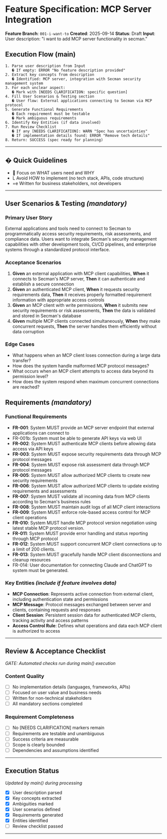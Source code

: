 # Feature Specification: MCP Server Integration

**Feature Branch**: `001-i-want-to`
**Created**: 2025-09-14
**Status**: Draft
**Input**: User description: "i want to add MCP server functionality in secman."

## Execution Flow (main)

```
1. Parse user description from Input
   � If empty: ERROR "No feature description provided"
2. Extract key concepts from description
   � Identified: MCP server, integration with Secman security management system
3. For each unclear aspect:
   � Mark with [NEEDS CLARIFICATION: specific question]
4. Fill User Scenarios & Testing section
   � User flow: External applications connecting to Secman via MCP protocol
5. Generate Functional Requirements
   � Each requirement must be testable
   � Mark ambiguous requirements
6. Identify Key Entities (if data involved)
7. Run Review Checklist
   � If any [NEEDS CLARIFICATION]: WARN "Spec has uncertainties"
   � If implementation details found: ERROR "Remove tech details"
8. Return: SUCCESS (spec ready for planning)
```

---

## � Quick Guidelines

-  Focus on WHAT users need and WHY
- L Avoid HOW to implement (no tech stack, APIs, code structure)
- =e Written for business stakeholders, not developers

---

## User Scenarios & Testing *(mandatory)*

### Primary User Story

External applications and tools need to connect to Secman to programmatically access security requirements, risk assessments, and compliance data. Users want to integrate Secman's security management capabilities with other development tools, CI/CD pipelines, and enterprise systems through a standardized protocol interface.

### Acceptance Scenarios

1. **Given** an external application with MCP client capabilities, **When** it connects to Secman's MCP server, **Then** it can authenticate and establish a secure connection
2. **Given** an authenticated MCP client, **When** it requests security requirements data, **Then** it receives properly formatted requirement information with appropriate access controls
3. **Given** an MCP client with write permissions, **When** it submits new security requirements or risk assessments, **Then** the data is validated and stored in Secman's database
4. **Given** multiple MCP clients connected simultaneously, **When** they make concurrent requests, **Then** the server handles them efficiently without data corruption

### Edge Cases

- What happens when an MCP client loses connection during a large data transfer?
- How does the system handle malformed MCP protocol messages?
- What occurs when an MCP client attempts to access data beyond its permission level?
- How does the system respond when maximum concurrent connections are reached?

## Requirements *(mandatory)*

### Functional Requirements

- **FR-001**: System MUST provide an MCP server endpoint that external applications can connect to
- FR-001b: System must be able to generate API keys via web UI
- **FR-002**: System MUST authenticate MCP clients before allowing data access via API keys
- **FR-003**: System MUST expose security requirements data through MCP protocol messages
- **FR-004**: System MUST expose risk assessment data through MCP protocol messages
- **FR-005**: System MUST allow authorized MCP clients to create new security requirements
- **FR-006**: System MUST allow authorized MCP clients to update existing requirements and assessments
- **FR-007**: System MUST validate all incoming data from MCP clients according to Secman's business rules
- **FR-008**: System MUST maintain audit logs of all MCP client interactions
- **FR-009**: System MUST enforce role-based access control for MCP client operations
- **FR-010**: System MUST handle MCP protocol version negotiation using latest stable MCP protocol version.
- **FR-011**: System MUST provide error handling and status reporting through MCP protocol
- **FR-012**: System MUST support concurrent MCP client connections up to a limit of 200 clients.
- **FR-013**: System MUST gracefully handle MCP client disconnections and cleanup resources
- FR-014: User documentation for connecting Claude and ChatGPT to system must be generated.

### Key Entities *(include if feature involves data)*

- **MCP Connection**: Represents active connection from external client, including authentication state and permissions
- **MCP Message**: Protocol messages exchanged between server and clients, containing requests and responses
- **Client Session**: Persistent session data for authenticated MCP clients, tracking activity and access patterns
- **Access Control Rule**: Defines what operations and data each MCP client is authorized to access

---

## Review & Acceptance Checklist

*GATE: Automated checks run during main() execution*

### Content Quality

- [ ]  No implementation details (languages, frameworks, APIs)
- [ ]  Focused on user value and business needs
- [ ]  Written for non-technical stakeholders
- [ ]  All mandatory sections completed

### Requirement Completeness

- [ ]  No [NEEDS CLARIFICATION] markers remain
- [ ]  Requirements are testable and unambiguous
- [ ]  Success criteria are measurable
- [ ]  Scope is clearly bounded
- [ ]  Dependencies and assumptions identified

---

## Execution Status

*Updated by main() during processing*

- [X]  User description parsed
- [X]  Key concepts extracted
- [X]  Ambiguities marked
- [X]  User scenarios defined
- [X]  Requirements generated
- [X]  Entities identified
- [ ]  Review checklist passed

---
